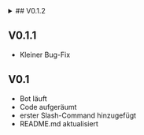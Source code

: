 <details>
  <summary>## V0.1.2</summary>
- Kacken Command hinzugefügt
- Schnauze!
</details>

## V0.1.1
- Kleiner Bug-Fix

## V0.1
- Bot läuft
- Code aufgeräumt
- erster Slash-Command hinzugefügt
- README.md aktualisiert
